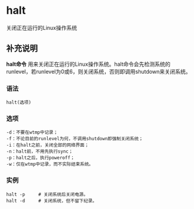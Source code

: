 halt
===

关闭正在运行的Linux操作系统

## 补充说明

**halt命令** 用来关闭正在运行的Linux操作系统。halt命令会先检测系统的runlevel，若runlevel为0或6，则关闭系统，否则即调用shutdown来关闭系统。

###  语法

```shell
halt(选项)
```

###  选项

```shell
-d：不要在wtmp中记录；
-f：不论目前的runlevel为何，不调用shutdown即强制关闭系统；
-i：在halt之前，关闭全部的网络界面；
-n：halt前，不用先执行sync；
-p：halt之后，执行poweroff；
-w：仅在wtmp中记录，而不实际结束系统。
```

###  实例

```shell
halt -p     # 关闭系统后关闭电源。
halt -d     # 关闭系统，但不留下纪录。
```


